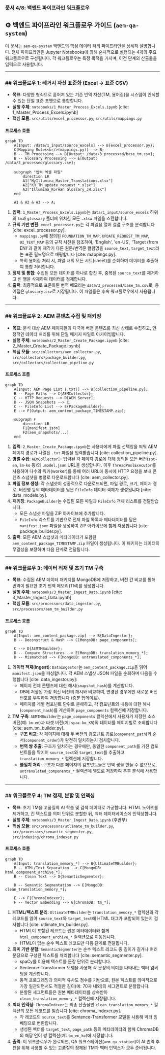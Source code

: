 

### **문서 4/8: 백엔드 파이프라인 워크플로우**

## **⚙️ 백엔드 파이프라인 워크플로우 가이드 (`aem-qa-system`)**

이 문서는 `aem-qa-system` 백엔드의 핵심 데이터 처리 파이프라인을 상세히 설명합니다. 전체 파이프라인은 Jupyter Notebooks에 의해 순차적으로 실행되는 4개의 주요 워크플로우로 구성됩니다. 각 워크플로우는 특정 목적을 가지며, 이전 단계의 산출물을 입력으로 사용합니다.

-----

### \#\# 워크플로우 1: 레거시 자산 표준화 (Excel → 표준 CSV)

  * **목표**: 다양한 형식으로 흩어져 있는 기존 번역 자산(TM, 용어집)을 시스템이 인식할 수 있는 단일 표준 포맷으로 통합합니다.
  * **실행 주체**: `notebooks/1_Master_Process_Excels.ipynb` [cite: 1\_Master\_Process\_Excels.ipynb]
  * **핵심 모듈**: `src/utils/excel_processor.py`, `src/utils/mappings.py`

#### **프로세스 흐름**

```mermaid
graph TD
    A[Input: /data/1_input/source_excels] --> B{excel_processor.py};
    C[Mapping Rules<br/>(mappings.py)] --> B;
    B -- TM Processing --> D[Output: /data/3_processed/base_tm.csv];
    B -- Glossary Processing --> E[Output: /data/3_processed/glossary.csv];

    subgraph "입력 엑셀 파일"
        direction LR
        A1["MyIllumina_Master_Translations.xlsx"]
        A2["KR_TM_update_request_*.xlsx"]
        A3["Illumina_Korean Glossary_JH.xlsx"]
    end
    
    A1 & A2 & A3 --> A;
```

1.  **입력**: `1_Master_Process_Excels.ipynb`는 `data/1_input/source_excels` 하위의 `tm`과 `glossary` 폴더에 위치한 모든 `.xlsx` 파일을 스캔합니다.
2.  **규칙 기반 변환**: `excel_processor.py`는 각 파일을 열어 컬럼 구조를 분석합니다 [cite: excel\_processor.py].
      * `mappings.py`에 정의된 `FOUNDATION_TM_MAP`, `UPDATE_REQUEST_TM_MAP`, `UI_TEXT_MAP` 등의 규칙 사전을 참조하여, 'English', 'en-US', 'Target (from EN)'과 같이 제각기 다른 원문/번역문 컬럼명을 `source_text`, `target_text`라는 표준 필드명으로 매핑합니다 [cite: mappings.py].
      * 특히 용어집 처리 시, 파일 내의 모든 시트(sheet)를 순회하며 데이터를 추출하여 통합 처리합니다.
3.  **정제 및 통합**: 수집된 모든 데이터를 하나로 합친 후, 중복된 `source_text`를 제거하고 빈 행을 삭제하여 데이터를 정제합니다.
4.  **출력**: 최종적으로 표준화된 번역 메모리는 `data/3_processed/base_tm.csv`로, 용어집은 `glossary.csv`로 저장됩니다. 이 파일들은 후속 워크플로우에서 사용됩니다.

-----

### \#\# 워크플로우 2: AEM 콘텐츠 수집 및 패키징

  * **목표**: 분석 대상 AEM 페이지들의 다국어 버전 콘텐츠를 최신 상태로 수집하고, 안정적인 데이터 처리를 위해 단일 패키지 파일로 아카이빙합니다.
  * **실행 주체**: `notebooks/2_Master_Create_Package.ipynb` [cite: 2\_Master\_Create\_Package.ipynb]
  * **핵심 모듈**: `src/collectors/aem_collector.py`, `src/collectors/package_builder.py`, `src/collectors/collection_pipeline.py`

#### **프로세스 흐름**

```mermaid
graph TD
    A[Input: AEM Page List (.txt)] --> B[collection_pipeline.py];
    B -- Page Paths --> C{AEMCollector};
    C -- HTTP Requests --> D[AEM Server];
    D -- JSON Snapshots --> C;
    C -- FileInfo List --> E{PackageBuilder};
    E --> F[Output: aem_content_package_TIMESTAMP.zip];
    
    subgraph F
        direction LR
        F1[manifest.json]
        F2[aem_snapshots/...]
    end
```

1.  **입력**: `2_Master_Create_Package.ipynb`는 사용자에게 파일 선택창을 띄워 AEM 페이지 경로가 나열된 `.txt` 파일을 입력받습니다 [cite: collection\_pipeline.py].
2.  **병렬 수집**: `AEMCollector`는 입력된 각 페이지 경로에 대해 정의된 모든 버전(`sot-en`, `lm-ko` 등)의 `.model.json` URL을 생성합니다. 이후 `ThreadPoolExecutor`를 사용하여 다수의 워커(worker)를 통해 여러 URL에 동시에 HTTP 요청을 보내 콘텐츠 스냅샷을 병렬로 다운로드합니다 [cite: aem\_collector.py].
3.  **파일 정보 생성**: 각 스냅샷이 성공적으로 다운로드되면, 파일 경로, 크기, 페이지 경로, 버전명 등의 메타데이터를 담은 `FileInfo` 데이터 객체가 생성됩니다 [cite: data\_models.py].
4.  **패키징**: `PackageBuilder`는 수집된 모든 파일과 `FileInfo` 객체 리스트를 전달받습니다.
      * 모든 스냅샷 파일을 ZIP 아카이브에 추가합니다.
      * `FileInfo` 리스트를 기반으로 전체 파일 목록과 메타데이터를 담은 `manifest.json` 파일을 생성하여 ZIP 아카이브에 함께 저장합니다 [cite: package\_builder.py].
5.  **출력**: 모든 AEM 스냅샷과 메타데이터가 포함된 `aem_content_package_TIMESTAMP.zip` 파일이 생성됩니다. 이 패키지는 데이터의 무결성을 보장하며 다음 단계로 전달됩니다.

-----

### \#\# 워크플로우 3: 데이터 적재 및 초기 TM 구축

  * **목표**: 수집된 AEM 데이터 패키지를 MongoDB에 저장하고, 버전 간 비교를 통해 번역이 필요한 초기 번역 메모리(TM)를 생성합니다.
  * **실행 주체**: `notebooks/3_Master_Ingest_Data.ipynb` [cite: 3\_Master\_Ingest\_Data.ipynb]
  * **핵심 모듈**: `src/processors/data_ingestor.py`, `src/processors/aem_tm_builder.py`

#### **프로세스 흐름**

```mermaid
graph TD
    A[Input: aem_content_package.zip] --> B{DataIngestor};
    B -- Deconstruct & Hash --> C[MongoDB: page_components];
    
    C --> D{AEMTMBuilder};
    D -- Compare Structures --> E[MongoDB: translation_memory_*];
    D -- Mismatched --> F[MongoDB: untranslated_components_*];
```

1.  **데이터 적재(Ingest)**: `DataIngestor`는 `aem_content_package.zip`을 읽어 `manifest.json`을 파싱합니다. 각 AEM 스냅샷 JSON 파일을 순회하며 다음을 수행합니다 [cite: data\_ingestor.py]:
      * 페이지 전체 콘텐츠에 대한 해시(`snapshot_hash`)를 계산합니다.
      * DB에 저장된 가장 최신 버전의 해시와 비교하여, 변경된 경우에만 새로운 버전 번호를 부여하여 저장합니다 (증분 업데이트).
      * 페이지를 개별 컴포넌트 단위로 분해하고, 각 컴포넌트의 내용에 대한 해시(`component_hash`)를 계산하여 `page_components` 컬렉션에 저장합니다.
2.  **TM 구축**: `AEMTMBuilder`는 `page_components` 컬렉션에서 사용자가 지정한 소스 버전(예: `lm-en`)과 타겟 버전(예: `spac-ko_KR`)의 데이터를 페이지별로 조회합니다 [cite: aem\_tm\_builder.py].
      * **구조 비교**: 각 페이지에 대해 두 버전의 컴포넌트 경로(`component_path`)와 순서(`component_order`)가 완전히 일치하는지 검사합니다.
      * **번역 쌍 추출**: 구조가 일치하는 경우에만, 동일한 `component_path`를 가진 컴포넌트들을 짝지어 `source_text`와 `target_text`를 추출하고 `translation_memory_*` 컬렉션에 저장합니다.
      * **불일치 처리**: 구조가 다른 페이지의 컴포넌트들은 번역 쌍을 만들 수 없으므로, `untranslated_components_*` 컬렉션에 별도로 저장하여 추후 분석에 사용합니다.

-----

### \#\# 워크플로우 4: TM 정제, 분할 및 인덱싱

  * **목표**: 초기 TM을 고품질의 AI 학습 및 검색 데이터로 가공합니다. HTML 노이즈를 제거하고, 긴 텍스트를 의미 단위로 분할한 뒤, 벡터 데이터베이스에 인덱싱합니다.
  * **실행 주체**: `notebooks/3_Master_Ingest_Data.ipynb` (후반부)
  * **핵심 모듈**: `src/processors/utlimate_tm_builder.py`, `src/processors/semantic_segmenter.py`, `src/indexing/chroma_indexer.py`

#### **프로세스 흐름**

```mermaid
graph TD
    A[Input: translation_memory_*] --> B{UltimateTMBuilder};
    B -- HTML/Text Separation --> C[MongoDB: html_component_archive_*];
    B -- Clean Text --> D{SemanticSegmenter};
    
    D -- Semantic Segmentation --> E[MongoDB: clean_translation_memory_*];
    
    E --> F{ChromaIndexer};
    F -- Vector Embedding --> G[ChromaDB: tm_*];
```

1.  **HTML/텍스트 분리**: `UltimateTMBuilder`는 `translation_memory_*` 컬렉션의 각 레코드를 읽어 `source_text`와 `target_text`에 HTML 태그가 포함되어 있는지 검사합니다 [cite: utlimate\_tm\_builder.py].
      * HTML이 포함된 레코드는 원본 메타데이터와 함께 `html_component_archive_*` 컬렉션으로 이동됩니다.
      * HTML이 없는 순수 텍스트 레코드만 다음 단계로 전달됩니다.
2.  **의미 기반 분할**: `SemanticSegmenter`는 순수 텍스트 레코드 중 길이가 길거나 여러 문장으로 구성된 텍스트를 처리합니다 [cite: semantic\_segmenter.py].
      * spaCy를 이용해 텍스트를 문장 단위로 분리합니다.
      * Sentence-Transformer 모델을 사용해 각 문장의 의미를 나타내는 벡터 임베딩을 계산합니다.
      * 동적 프로그래밍과 의미적 유사도 점수를 기반으로, 원본 텍스트를 의미적으로 가장 일관되면서도 적절한 길이(예: 70자 내외)의 세그먼트로 분할합니다.
      * 분할된 세그먼트들은 원본 메타데이터를 상속받아 `clean_translation_memory_*` 컬렉션에 저장됩니다.
3.  **벡터 인덱싱**: `ChromaIndexer`는 최종 산출물인 `clean_translation_memory_*` 컬렉션의 모든 레코드를 읽습니다 [cite: chroma\_indexer.py].
      * 각 레코드의 `source_text`를 Sentence-Transformer 모델을 사용해 벡터 임베딩으로 변환합니다.
      * 생성된 벡터를 `target_text`, `page_path` 등의 메타데이터와 함께 ChromaDB의 해당 언어 쌍 컬렉션(예: `tm_en_ko`)에 저장합니다.
4.  **출력**: 이 워크플로우가 완료되면, QA 워크스테이션(`aem_qa_station`)이 AI 번역 추천을 위해 사용할 수 있는 고품질의 정제된 TM과 벡터 인덱스가 모두 준비됩니다.